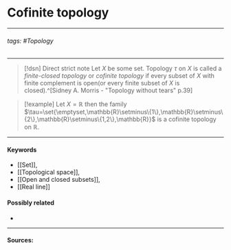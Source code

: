 # Cofinite topology
***
###### tags: #Topology 
***
>[!dsn] Direct strict note
>Let $X$ be some set. Topology $\tau$ on $X$ is called a *finite-closed topology* or *cofinite topology* if every subset of $X$ with finite complement is open(or every finite subset of $X$ is closed).^[Sidney A. Morris - "Topology without tears" p.39] 

>[!example] 
>Let $X=\mathbb{R}$ then the family $\tau=\set{\emptyset,\mathbb{R}\setminus\{1\},\mathbb{R}\setminus\{2\},\mathbb{R}\setminus\{1,2\},\mathbb{R}}$ is a cofinite topology on $\mathbb{R}$.
***
#### Keywords
- [[Set]],
- [[Topological space]],
- [[Open and closed subsets]],
- [[Real line]]
#### Possibly related
- 
***
#### Sources: